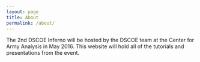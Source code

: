 ```yaml
---
layout: page
title: About
permalink: /about/
---
```


The 2nd DSCOE Inferno will be hosted by the DSCOE team at the Center for Army Analysis in May 2016. This website will hold all of the tutorials and presentations from the event.
